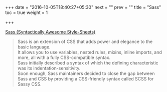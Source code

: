 +++
date = "2016-10-05T18:40:27+05:30"
next = ""
prev = ""
title = "Sass"
toc = true
weight = 1

+++

<u>Sass (Syntactically Awesome Style-Sheets)</u> <br/>
> Sass is an extension of CSS that adds power and elegance to the basic language.<br/>
> It allows you to use variables, nested rules, mixins, inline imports, and more, all with a fully CSS-compatible syntax.<br/>
> Sass initially described a syntax of which the defining characteristic was its indentation-sensitivity. <br/>
> Soon enough, Sass maintainers decided to close the gap between Sass and CSS by providing a CSS-friendly syntax called SCSS for Sassy CSS.


